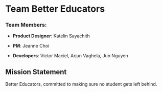  # Team Better Educators 

### Team Members:
- **Product Designer**: Katelin Sayachith

- **PM**: Jeanne Choi

- **Developers**: Victor Maciel, Arjun Vaghela, Jun Nguyen
 ## Mission Statement

Better Educators, committed to making sure no student gets left behind.
